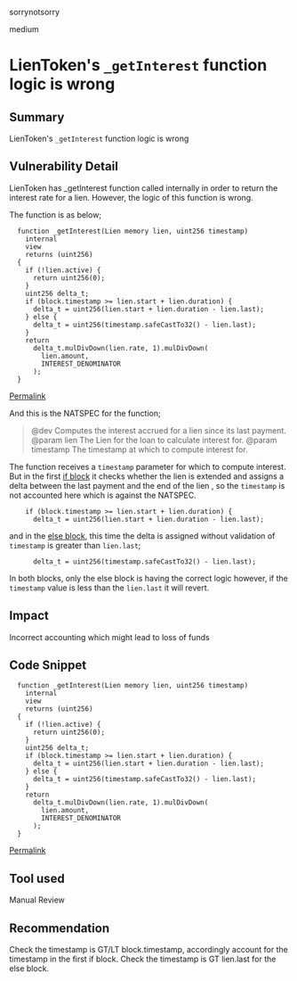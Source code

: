 sorrynotsorry

medium

# LienToken's `_getInterest` function logic is wrong

## Summary
LienToken's `_getInterest` function logic is wrong
## Vulnerability Detail
LienToken has _getInterest function called internally in order to return the interest rate for a lien. However, the logic of this function is wrong.

The function is as below;
```solidity
  function _getInterest(Lien memory lien, uint256 timestamp)
    internal
    view
    returns (uint256)
  {
    if (!lien.active) {
      return uint256(0);
    }
    uint256 delta_t;
    if (block.timestamp >= lien.start + lien.duration) {
      delta_t = uint256(lien.start + lien.duration - lien.last);
    } else {
      delta_t = uint256(timestamp.safeCastTo32() - lien.last);
    }
    return
      delta_t.mulDivDown(lien.rate, 1).mulDivDown(
        lien.amount,
        INTEREST_DENOMINATOR
      );
  }
```
[Permalink](https://github.com/sherlock-audit/2022-10-astaria/blob/main/src/LienToken.sol#L177-L196)

And this is the NATSPEC for the function;
>@dev Computes the interest accrued for a lien since its last payment.
 @param lien The Lien for the loan to calculate interest for.
 @param timestamp The timestamp at which to compute interest for.

The function receives a `timestamp` parameter for which to compute interest.
But in the first [if block](https://github.com/sherlock-audit/2022-10-astaria/blob/main/src/LienToken.sol#L186-L187) it checks whether the lien is extended and assigns a delta between the last payment and the end of the lien , so the `timestamp` is not accounted here which is against the NATSPEC.
```solidity
    if (block.timestamp >= lien.start + lien.duration) {
      delta_t = uint256(lien.start + lien.duration - lien.last);
```
and in the [else block](https://github.com/sherlock-audit/2022-10-astaria/blob/main/src/LienToken.sol#L189), this time the delta is assigned without validation of `timestamp` is greater than `lien.last`;
```solidity
      delta_t = uint256(timestamp.safeCastTo32() - lien.last);
```

In both blocks, only the else block is having the correct logic however, if the `timestamp` value is less than the `lien.last` it will revert.

## Impact
Incorrect accounting which might lead to loss of funds
## Code Snippet
```solidity
  function _getInterest(Lien memory lien, uint256 timestamp)
    internal
    view
    returns (uint256)
  {
    if (!lien.active) {
      return uint256(0);
    }
    uint256 delta_t;
    if (block.timestamp >= lien.start + lien.duration) {
      delta_t = uint256(lien.start + lien.duration - lien.last);
    } else {
      delta_t = uint256(timestamp.safeCastTo32() - lien.last);
    }
    return
      delta_t.mulDivDown(lien.rate, 1).mulDivDown(
        lien.amount,
        INTEREST_DENOMINATOR
      );
  }
```
[Permalink](https://github.com/sherlock-audit/2022-10-astaria/blob/main/src/LienToken.sol#L177-L196)
## Tool used

Manual Review

## Recommendation
Check the timestamp is GT/LT block.timestamp, accordingly account for the timestamp in the first if block.
Check the timestamp is GT lien.last for the else block.

